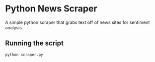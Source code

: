 # Python News Scraper

A simple python scraper that grabs text off of news sites for sentiment analysis.

## Running the script

```
python scraper.py
```

